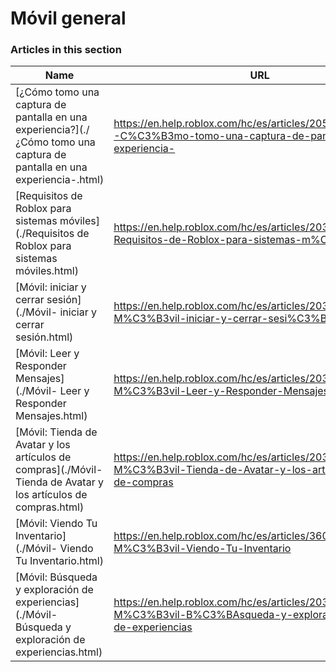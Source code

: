 # Móvil general  
### Articles in this section
Name|URL
-|-
[¿Cómo tomo una captura de pantalla en una experiencia?](./¿Cómo tomo una captura de pantalla en una experiencia-.html) |https://en.help.roblox.com/hc/es/articles/20564017568276--C%C3%B3mo-tomo-una-captura-de-pantalla-en-una-experiencia-
[Requisitos de Roblox para sistemas móviles](./Requisitos de Roblox para sistemas móviles.html) |https://en.help.roblox.com/hc/es/articles/203625474-Requisitos-de-Roblox-para-sistemas-m%C3%B3viles
[Móvil: iniciar y cerrar sesión](./Móvil- iniciar y cerrar sesión.html) |https://en.help.roblox.com/hc/es/articles/203313450-M%C3%B3vil-iniciar-y-cerrar-sesi%C3%B3n
[Móvil: Leer y Responder Mensajes](./Móvil- Leer y Responder Mensajes.html) |https://en.help.roblox.com/hc/es/articles/203313550-M%C3%B3vil-Leer-y-Responder-Mensajes
[Móvil: Tienda de Avatar y los artículos de compras](./Móvil- Tienda de Avatar y los artículos de compras.html) |https://en.help.roblox.com/hc/es/articles/203313500-M%C3%B3vil-Tienda-de-Avatar-y-los-art%C3%ADculos-de-compras
[Móvil: Viendo Tu Inventario](./Móvil- Viendo Tu Inventario.html) |https://en.help.roblox.com/hc/es/articles/360000344426-M%C3%B3vil-Viendo-Tu-Inventario
[Móvil: Búsqueda y exploración de experiencias](./Móvil- Búsqueda y exploración de experiencias.html) |https://en.help.roblox.com/hc/es/articles/203313460-M%C3%B3vil-B%C3%BAsqueda-y-exploraci%C3%B3n-de-experiencias